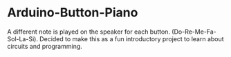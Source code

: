 # Arduino-Button-Piano
A different note is played on the speaker for each button. (Do-Re-Me-Fa-Sol-La-Si). Decided to make this as a fun introductory project to learn about circuits and programming.
